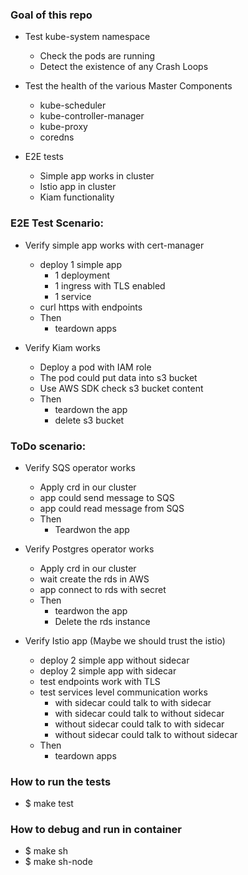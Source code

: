 ### Goal of this repo

- Test kube-system namespace
  - Check the pods are running
  - Detect the existence of any Crash Loops

- Test the health of the various Master Components
  - kube-scheduler
  - kube-controller-manager
  - kube-proxy
  - coredns  

- E2E tests
  - Simple app works in cluster
  - Istio app in cluster
  - Kiam functionality

### E2E Test Scenario:

- Verify simple app works with cert-manager
  - deploy 1 simple app
    - 1 deployment
    - 1 ingress with TLS enabled
    - 1 service
  - curl https with endpoints
  - Then
      - teardown apps

- Verify Kiam works
  - Deploy a pod with IAM role
  - The pod could put data into s3 bucket
  - Use AWS SDK check s3 bucket content
  - Then
    - teardown the app
    - delete s3 bucket

### ToDo scenario:

- Verify SQS operator works
  - Apply crd in our cluster
  - app could send message to SQS
  - app could read message from SQS    
  - Then
    - Teardwon the app

- Verify Postgres operator works
  - Apply crd in our cluster
  - wait create the rds in AWS
  - app connect to rds with secret
  - Then
    - teardwon the app    
    - Delete the rds instance

- Verify Istio app (Maybe we should trust the istio)
  - deploy 2 simple app without sidecar
  - deploy 2 simple app with sidecar
  - test endpoints work with TLS
  - test services level communication works
    - with sidecar could talk to with sidecar
    - with sidecar could talk to without sidecar
    - without sidecar could talk to with sidecar
    - without sidecar could talk to without sidecar
  - Then
      - teardown apps

### How to run the tests

- $ make test

### How to debug and run in container

- $ make sh
- $ make sh-node
